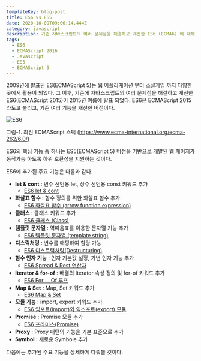 ```yaml
---
templateKey: blog-post
title: ES6 vs ES5
date: 2020-10-09T09:06:14.444Z
category: javascript
description: 기존 자바스크립트의 여러 문제점을 해결하고 개선한 ES6 (ECMA6) 에 대해 알아 본다
tags:
  - ES6
  - ECMAScript 2016
  - Javascript
  - ES5
  - ECMAScript 5
---
```


2009년에 발표된 ES(ECMAScript 5)는 웹 어플리케이션 부터 소셜게임 까지 다양한 곳에서 활용이 되었다. 그 이후, 기존에 자바스크립트의 여러 문제점을 해결하고 개선한 ES6(ECMAScript 2015)이 2015년 여름에 발표 되었다. ES6은 ECMAScript 2015라도고 불리고, 기존 여러 기능을 개선한 버전이다.

![ES6](/assets/ecmascript_2015_language_specification_–_ecma-262_6th_edition.png "최신 ECMAScript 스팩")

[](https://www.ecma-international.org/ecma-262/6.0/)그림-1. 최신 ECMAScript 스팩 (<https://www.ecma-international.org/ecma-262/6.0/>)

ES6의 핵심 기능 중 하나는 ES5(ECMAScript 5) 버전을 기반으로 개발된 웹 페이지가 동작가능 하도록 하위 호환성을 지원하는 것이다.

ES6에 추가된 주요 기능은 다음과 같다.

- **let & cont** : 변수 선언용 let, 상수 선언용 const 키워드 추가
  - [ES6 let & cont](https://www.bottlehs.com/javascript/es6-let-cont/ "ES6 let & cont")
- **화살표 함수** : 함수 정의를 위한 화살표 함수 추가
  - [ES6 화살표 함수 (arrow function expression)](https://www.bottlehs.com/javascript/es6-%ED%99%94%EC%82%B4%ED%91%9C-%ED%95%A8%EC%88%98-arrow-function/ "ES6 화살표 함수 (arrow function expression)")
- **클래스** : 클래스 키워드 추가
  - [ES6 클래스 (Class)](https://www.bottlehs.com/javascript/es6-%ED%81%B4%EB%9E%98%EC%8A%A4-class/ "ES6 클래스 (Class)")
- **템플릿 문자열** : 역따옴표를 이용한 문자열 기능 추가
  - [ES6 템플릿 문자열 (template string)](https://www.bottlehs.com/javascript/es6-%ED%85%9C%ED%94%8C%EB%A6%BF-%EB%AC%B8%EC%9E%90%EC%97%B4-template-string/ "ES6 템플릿 문자열 (template string)")
- **디스럭처링** : 변수를 매핑하여 할당 가능
  - [ES6 디스트럭처링(Destructuring)](https://www.bottlehs.com/javascript/es6-%EB%94%94%EC%8A%A4%ED%8A%B8%EB%9F%AD%EC%B2%98%EB%A7%81-destructuring/ "ES6 디스트럭처링(Destructuring)")
- **함수 인자 기능** : 인자 기본값 설정, 가변 인자 기능 추가
  - [ES6 Spread & Rest 연산자](https://www.bottlehs.com/javascript/es6-spread-rest-%EC%97%B0%EC%82%B0%EC%9E%90/ "ES6 Spread & Rest 연산자")
- **Iterator & for-of** : 배결의 Iterator 속성 정의 및 for-of 키워드 추가
  - [ES6 For ... Of 루프](https://www.bottlehs.com/javascript/es6-for-of-%EB%A3%A8%ED%94%84/ "ES6 For ... Of 루프")
- **Map & Set** : Map, Set 키워드 추가
  - [ES6 Map & Set](https://www.bottlehs.com/javascript/es6-map-set/ "ES6 Map & Set")
- **모듈 기능** : import, export 키워드 추가
  - [ES6 임포트(import)와 익스포트(export) 모듈](https://www.bottlehs.com/javascript/es6-%EC%9E%84%ED%8F%AC%ED%8A%B8-import-%EC%99%80-%EC%9D%B5%EC%8A%A4%ED%8F%AC%ED%8A%B8-export-%EB%AA%A8%EB%93%88/ "ES6 임포트(import)와 익스포트(export) 모듈")
- **Promise** : Promise 모듈 추가
  - [ES6 프라미스(Promise)](https://www.bottlehs.com/javascript/es6-%ED%94%84%EB%9D%BC%EB%AF%B8%EC%8A%A4-promise/ "ES6 프라미스(Promise)")
- **Proxy** : Proxy 패턴의 기능을 기본 표준으로 추가
- **Symbol** : 새로운 Symbole 추가

다음에는 추가된 주요 기능을 상세하게 다뤄볼 것이다.

